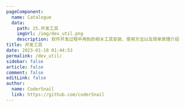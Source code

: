 ```yaml
---
pageComponent:
  name: Catalogue
  data:
    path: 25.开发工具
    imgUrl: /img/dev_util.png
    description: 软件开发过程中用到的相关工具安装、使用方法以及简单原理介绍
title: 开发工具
date: 2023-01-18 01:44:53
permalink: /dev_util/
sidebar: false
article: false
comment: false
editLink: false
author:
  name: CoderSnail
  link: https://github.com/coderSnail
---
```

